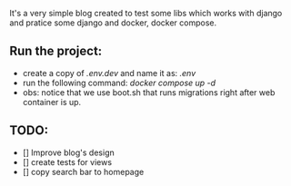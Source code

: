 It's a very simple blog created to test some libs which works with django and pratice some django and docker, docker compose.

## Run the project:
- create a copy of <em>.env.dev</em> and name it as: <em>.env</em>
- run the following command: <em> docker compose up -d</em>
- obs: notice that we use boot.sh that runs migrations right after web container is up.

## TODO:
 - [] Improve blog's design
 - [] create tests for views
 - [] copy search bar to homepage
